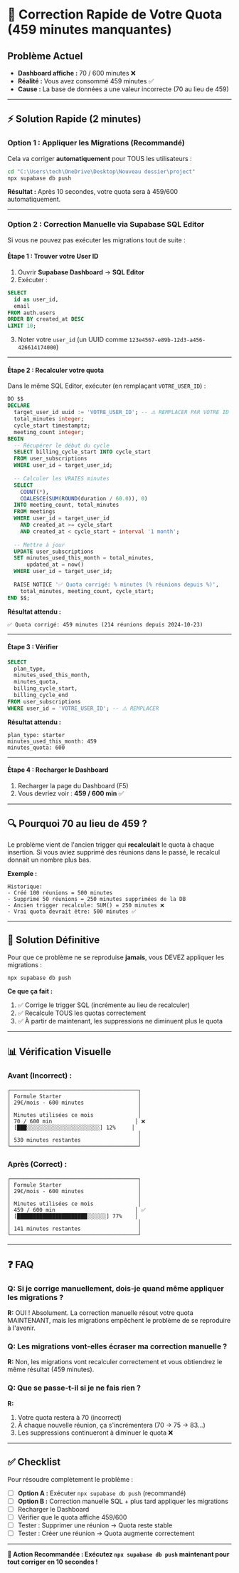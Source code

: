 # 🚨 Correction Rapide de Votre Quota (459 minutes manquantes)

## Problème Actuel

- **Dashboard affiche :** 70 / 600 minutes ❌
- **Réalité :** Vous avez consommé 459 minutes ✅
- **Cause :** La base de données a une valeur incorrecte (70 au lieu de 459)

---

## ⚡ Solution Rapide (2 minutes)

### **Option 1 : Appliquer les Migrations (Recommandé)**

Cela va corriger **automatiquement** pour TOUS les utilisateurs :

```bash
cd "C:\Users\tech\OneDrive\Desktop\Nouveau dossier\project"
npx supabase db push
```

**Résultat :** Après 10 secondes, votre quota sera à 459/600 automatiquement.

---

### **Option 2 : Correction Manuelle via Supabase SQL Editor**

Si vous ne pouvez pas exécuter les migrations tout de suite :

#### **Étape 1 : Trouver votre User ID**

1. Ouvrir **Supabase Dashboard** → **SQL Editor**
2. Exécuter :

```sql
SELECT 
  id as user_id,
  email
FROM auth.users
ORDER BY created_at DESC
LIMIT 10;
```

3. Noter votre `user_id` (un UUID comme `123e4567-e89b-12d3-a456-426614174000`)

---

#### **Étape 2 : Recalculer votre quota**

Dans le même SQL Editor, exécuter (en remplaçant `VOTRE_USER_ID`) :

```sql
DO $$
DECLARE
  target_user_id uuid := 'VOTRE_USER_ID'; -- ⚠️ REMPLACER PAR VOTRE ID
  total_minutes integer;
  cycle_start timestamptz;
  meeting_count integer;
BEGIN
  -- Récupérer le début du cycle
  SELECT billing_cycle_start INTO cycle_start
  FROM user_subscriptions
  WHERE user_id = target_user_id;
  
  -- Calculer les VRAIES minutes
  SELECT 
    COUNT(*),
    COALESCE(SUM(ROUND(duration / 60.0)), 0)
  INTO meeting_count, total_minutes
  FROM meetings
  WHERE user_id = target_user_id
    AND created_at >= cycle_start
    AND created_at < cycle_start + interval '1 month';
  
  -- Mettre à jour
  UPDATE user_subscriptions
  SET minutes_used_this_month = total_minutes,
      updated_at = now()
  WHERE user_id = target_user_id;
  
  RAISE NOTICE '✅ Quota corrigé: % minutes (% réunions depuis %)', 
    total_minutes, meeting_count, cycle_start;
END $$;
```

**Résultat attendu :**
```
✅ Quota corrigé: 459 minutes (214 réunions depuis 2024-10-23)
```

---

#### **Étape 3 : Vérifier**

```sql
SELECT 
  plan_type,
  minutes_used_this_month,
  minutes_quota,
  billing_cycle_start,
  billing_cycle_end
FROM user_subscriptions
WHERE user_id = 'VOTRE_USER_ID'; -- ⚠️ REMPLACER
```

**Résultat attendu :**
```
plan_type: starter
minutes_used_this_month: 459
minutes_quota: 600
```

---

#### **Étape 4 : Recharger le Dashboard**

1. Recharger la page du Dashboard (F5)
2. Vous devriez voir : **459 / 600 min** ✅

---

## 🔍 Pourquoi 70 au lieu de 459 ?

Le problème vient de l'ancien trigger qui **recalculait** le quota à chaque insertion. Si vous aviez supprimé des réunions dans le passé, le recalcul donnait un nombre plus bas.

**Exemple :**
```
Historique:
- Créé 100 réunions = 500 minutes
- Supprimé 50 réunions = 250 minutes supprimées de la DB
- Ancien trigger recalcule: SUM() = 250 minutes ❌
- Vrai quota devrait être: 500 minutes ✅
```

---

## 🚀 Solution Définitive

Pour que ce problème ne se reproduise **jamais**, vous DEVEZ appliquer les migrations :

```bash
npx supabase db push
```

**Ce que ça fait :**
1. ✅ Corrige le trigger SQL (incrémente au lieu de recalculer)
2. ✅ Recalcule TOUS les quotas correctement
3. ✅ À partir de maintenant, les suppressions ne diminuent plus le quota

---

## 📊 Vérification Visuelle

### **Avant (Incorrect) :**
```
┌────────────────────────────────────────┐
│ Formule Starter                        │
│ 29€/mois - 600 minutes                 │
│                                        │
│ Minutes utilisées ce mois              │
│ 70 / 600 min                          │ ❌
│ [███░░░░░░░░░░░░░░░░░░░░░░░] 12%     │
│                                        │
│ 530 minutes restantes                  │
└────────────────────────────────────────┘
```

### **Après (Correct) :**
```
┌────────────────────────────────────────┐
│ Formule Starter                        │
│ 29€/mois - 600 minutes                 │
│                                        │
│ Minutes utilisées ce mois              │
│ 459 / 600 min                         │ ✅
│ [██████████████████████░░░░░░] 77%    │
│                                        │
│ 141 minutes restantes                  │
└────────────────────────────────────────┘
```

---

## ❓ FAQ

### **Q: Si je corrige manuellement, dois-je quand même appliquer les migrations ?**

**R:** OUI ! Absolument. La correction manuelle résout votre quota MAINTENANT, mais les migrations empêchent le problème de se reproduire à l'avenir.

### **Q: Les migrations vont-elles écraser ma correction manuelle ?**

**R:** Non, les migrations vont recalculer correctement et vous obtiendrez le même résultat (459 minutes).

### **Q: Que se passe-t-il si je ne fais rien ?**

**R:** 
1. Votre quota restera à 70 (incorrect)
2. À chaque nouvelle réunion, ça s'incrémentera (70 → 75 → 83...)
3. Les suppressions continueront à diminuer le quota ❌

---

## ✅ Checklist

Pour résoudre complètement le problème :

- [ ] **Option A :** Exécuter `npx supabase db push` (recommandé)
- [ ] **Option B :** Correction manuelle SQL + plus tard appliquer les migrations
- [ ] Recharger le Dashboard
- [ ] Vérifier que le quota affiche 459/600
- [ ] Tester : Supprimer une réunion → Quota reste stable
- [ ] Tester : Créer une réunion → Quota augmente correctement

---

**🎯 Action Recommandée : Exécutez `npx supabase db push` maintenant pour tout corriger en 10 secondes !**

